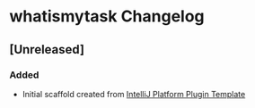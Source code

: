 <!-- Keep a Changelog guide -> https://keepachangelog.com -->

# whatismytask Changelog

## [Unreleased]
### Added
- Initial scaffold created from [IntelliJ Platform Plugin Template](https://github.com/JetBrains/intellij-platform-plugin-template)
